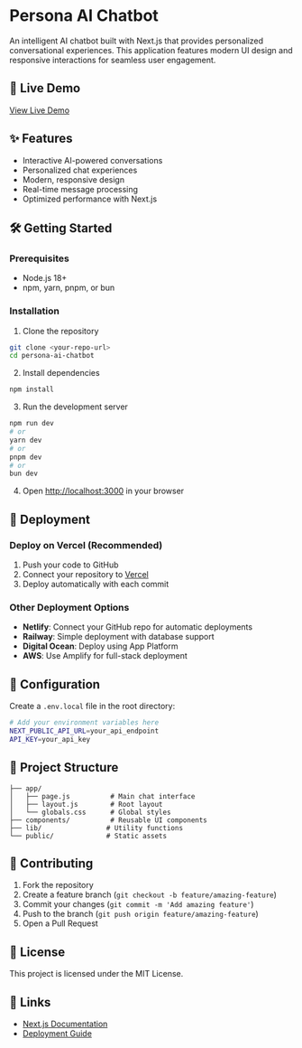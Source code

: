 # Persona AI Chatbot

An intelligent AI chatbot built with Next.js that provides personalized conversational experiences. This application features modern UI design and responsive interactions for seamless user engagement.

## 🚀 Live Demo

[View Live Demo](https://genai-persona-self.vercel.app) <!-- Replace with your actual deployment URL -->

## ✨ Features

- Interactive AI-powered conversations
- Personalized chat experiences
- Modern, responsive design
- Real-time message processing
- Optimized performance with Next.js

## 🛠️ Getting Started

### Prerequisites
- Node.js 18+ 
- npm, yarn, pnpm, or bun

### Installation

1. Clone the repository
```bash
git clone <your-repo-url>
cd persona-ai-chatbot
```

2. Install dependencies
```bash
npm install
```

3. Run the development server
```bash
npm run dev
# or
yarn dev
# or
pnpm dev
# or
bun dev
```

4. Open [http://localhost:3000](http://localhost:3000) in your browser

## 🚀 Deployment

### Deploy on Vercel (Recommended)
1. Push your code to GitHub
2. Connect your repository to [Vercel](https://vercel.com)
3. Deploy automatically with each commit

### Other Deployment Options
- **Netlify**: Connect your GitHub repo for automatic deployments
- **Railway**: Simple deployment with database support
- **Digital Ocean**: Deploy using App Platform
- **AWS**: Use Amplify for full-stack deployment

## 🔧 Configuration

Create a `.env.local` file in the root directory:
```bash
# Add your environment variables here
NEXT_PUBLIC_API_URL=your_api_endpoint
API_KEY=your_api_key
```

## 📁 Project Structure

```
├── app/
│   ├── page.js          # Main chat interface
│   ├── layout.js        # Root layout
│   └── globals.css      # Global styles
├── components/          # Reusable UI components
├── lib/                # Utility functions
└── public/             # Static assets
```

## 🤝 Contributing

1. Fork the repository
2. Create a feature branch (`git checkout -b feature/amazing-feature`)
3. Commit your changes (`git commit -m 'Add amazing feature'`)
4. Push to the branch (`git push origin feature/amazing-feature`)
5. Open a Pull Request

## 📝 License

This project is licensed under the MIT License.

## 🔗 Links

- [Next.js Documentation](https://nextjs.org/docs)
- [Deployment Guide](https://nextjs.org/docs/app/building-your-application/deploying)
